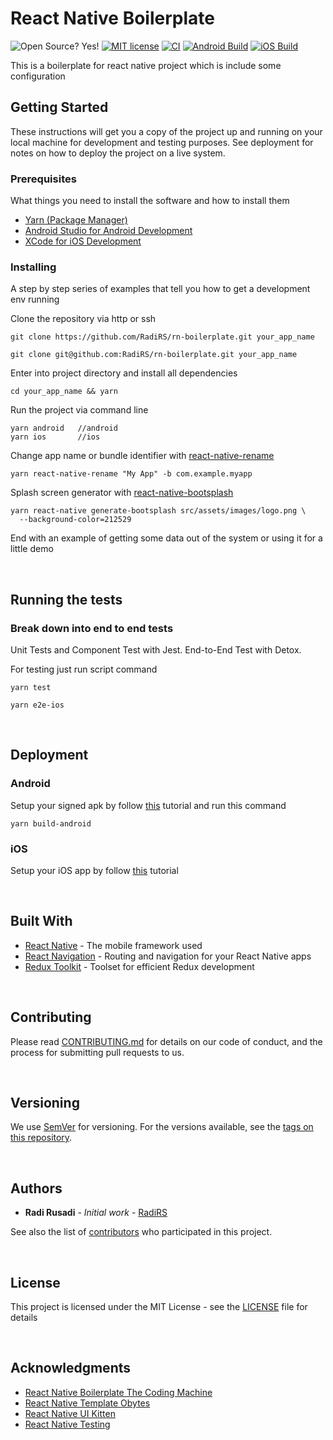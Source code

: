 # React Native Boilerplate

![Open Source? Yes!](https://badgen.net/badge/Open%20Source%20%3F/Yes%21/blue?icon=github)
[![MIT license](https://img.shields.io/badge/License-MIT-blue.svg)](LICENSE)
[![CI](https://github.com/RadiRS/rn-boilerplate/actions/workflows/ci.yml/badge.svg)](https://github.com/RadiRS/rn-boilerplate/actions/workflows/ci.yml)
[![Android Build](https://github.com/RadiRS/rn-boilerplate/actions/workflows/android-build.yml/badge.svg)](https://github.com/RadiRS/rn-boilerplate/actions/workflows/android-build.yml)
[![iOS Build](https://github.com/RadiRS/rn-boilerplate/actions/workflows/ios-build.yml/badge.svg)](https://github.com/RadiRS/rn-boilerplate/actions/workflows/ios-build.yml)

This is a boilerplate for react native project which is include some configuration

## Getting Started

These instructions will get you a copy of the project up and running on your local machine for development and testing purposes. See deployment for notes on how to deploy the project on a live system.

### Prerequisites

What things you need to install the software and how to install them

- [Yarn (Package Manager)](https://yarnpkg.com)
- [Android Studio for Android Development](https://developer.android.com/studio)
- [XCode for iOS Development](https://developer.apple.com/xcode/)

### Installing

A step by step series of examples that tell you how to get a development env running

Clone the repository via http or ssh

```
git clone https://github.com/RadiRS/rn-boilerplate.git your_app_name
```

```
git clone git@github.com:RadiRS/rn-boilerplate.git your_app_name
```

Enter into project directory and install all dependencies

```
cd your_app_name && yarn
```

Run the project via command line

```
yarn android   //android
yarn ios       //ios
```

Change app name or bundle identifier with [react-native-rename](https://github.com/junedomingo/react-native-rename)

```
yarn react-native-rename "My App" -b com.example.myapp
```

Splash screen generator with [react-native-bootsplash](https://github.com/zoontek/react-native-bootsplash)

```
yarn react-native generate-bootsplash src/assets/images/logo.png \
  --background-color=212529
```

End with an example of getting some data out of the system or using it for a little demo

<p>&nbsp;</p>

## Running the tests

### Break down into end to end tests

Unit Tests and Component Test with Jest. End-to-End Test with Detox.

For testing just run script command

```
yarn test
```

```
yarn e2e-ios
```

<p>&nbsp;</p>

## Deployment

### Android

Setup your signed apk by follow [this](https://facebook.github.io/react-native/docs/signed-apk-android) tutorial and run this command

```
yarn build-android
```

### iOS

Setup your iOS app by follow [this](https://reactnative.dev/docs/publishing-to-app-store) tutorial

<p>&nbsp;</p>

## Built With

- [React Native](https://facebook.github.io/react-native/) - The mobile framework used
- [React Navigation](https://reactnavigation.org/) - Routing and navigation for your React Native apps
- [Redux Toolkit](https://redux-toolkit.js.org) - Toolset for efficient Redux development

<p>&nbsp;</p>

## Contributing

Please read [CONTRIBUTING.md](CONTRIBUTING.md) for details on our code of conduct, and the process for submitting pull requests to us.

<p>&nbsp;</p>

## Versioning

We use [SemVer](http://semver.org/) for versioning. For the versions available, see the [tags on this repository](https://github.com/RadiRS/rn-boilerplate/tags).

<p>&nbsp;</p>

## Authors

- **Radi Rusadi** - _Initial work_ - [RadiRS](https://github.com/RadiRS)

See also the list of [contributors](https://github.com/RadiRS/rn-boilerplate/contributors) who participated in this project.

<p>&nbsp;</p>

## License

This project is licensed under the MIT License - see the [LICENSE](LICENSE) file for details

<p>&nbsp;</p>

## Acknowledgments

- [React Native Boilerplate The Coding Machine](https://thecodingmachine.github.io/react-native-boilerplate)
- [React Native Template Obytes](https://github.com/obytes/react-native-template-obytes)
- [React Native UI Kitten](https://akveo.github.io/react-native-ui-kitten)
- [React Native Testing](https://reactnativetesting.io/e2e/intro)
